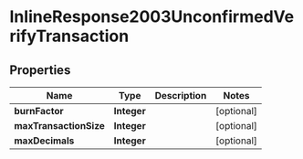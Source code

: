 

# InlineResponse2003UnconfirmedVerifyTransaction

## Properties

Name | Type | Description | Notes
------------ | ------------- | ------------- | -------------
**burnFactor** | **Integer** |  |  [optional]
**maxTransactionSize** | **Integer** |  |  [optional]
**maxDecimals** | **Integer** |  |  [optional]



